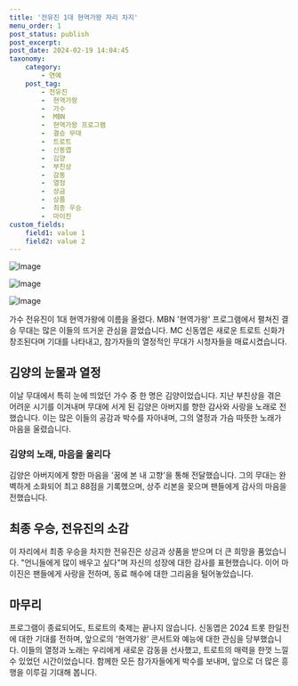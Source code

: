 ```yaml
---
title: '전유진 1대 현역가왕 자리 차지'
menu_order: 1
post_status: publish
post_excerpt: 
post_date: 2024-02-19 14:04:45
taxonomy:
    category:
        - 연예
    post_tag:
        - 전유진
        -  현역가왕
        -  가수
        -  MBN
        -  현역가왕 프로그램
        -  결승 무대
        -  트로트
        -  신동엽
        -  김양
        -  부친상
        -  감동
        -  열정
        -  상금
        -  상품
        -  최종 우승
        -  마이진
custom_fields:
    field1: value 1
    field2: value 2
---
```


![Image](https://mimgnews.pstatic.net/image/076/2024/02/14/2024021501000889200118871_20240214090203955.jpg?type=w540)

![Image](https://ssl.pstatic.net/mimgnews/image/076/2024/02/14/2024021501000889200118873_20240214090203963.jpg?type=w540)

![Image](https://mimgnews.pstatic.net/image/076/2024/02/14/2024021501000889200118872_20240214090203979.jpg?type=w540)

가수 전유진이 1대 현역가왕에 이름을 올렸다. MBN '현역가왕' 프로그램에서 펼쳐진 결승 무대는 많은 이들의 뜨거운 관심을 끌었습니다. MC 신동엽은 새로운 트로트 신화가 창조된다며 기대를 나타내고, 참가자들의 열정적인 무대가 시청자들을 매료시켰습니다. 
## 김양의 눈물과 열정
이날 무대에서 특히 눈에 띄었던 가수 중 한 명은 김양이었습니다. 지난 부친상을 겪은 어려운 시기를 이겨내며 무대에 서게 된 김양은 아버지를 향한 감사와 사랑을 노래로 전했습니다. 이는 많은 이들의 공감과 박수를 자아내며, 그의 열정과 가슴 따뜻한 노래가 마음을 울렸습니다.
### 김양의 노래, 마음을 울리다
김양은 아버지에게 향한 마음을 '꿈에 본 내 고향'을 통해 전달했습니다. 그의 무대는 완벽하게 소화되어 최고 88점을 기록했으며, 상주 리본을 꽂으며 팬들에게 감사의 마음을 전했습니다.
## 최종 우승, 전유진의 소감
이 자리에서 최종 우승을 차지한 전유진은 상금과 상품을 받으며 더 큰 희망을 품었습니다. "언니들에게 많이 배우고 싶다"며 자신의 성장에 대한 감사를 표현했습니다. 이어 마이진은 팬들에게 사랑을 전하며, 동료 해수에 대한 그리움을 털어놓았습니다.
## 마무리
프로그램이 종료되어도, 트로트의 축제는 끝나지 않습니다. 신동엽은 2024 트롯 한일전에 대한 기대를 전하며, 앞으로의 '현역가왕' 콘서트와 예능에 대한 관심을 당부했습니다. 이들의 열정과 노래는 우리에게 새로운 감동을 선사했고, 트로트의 매력을 한껏 느낄 수 있었던 시간이었습니다. 함께한 모든 참가자들에게 박수를 보내며, 앞으로 더 많은 흥행을 이루길 기대해 봅니다.
